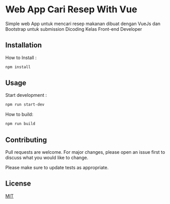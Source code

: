 # Web App Cari Resep With Vue

Simple web App untuk mencari resep makanan dibuat dengan VueJs dan Bootstrap untuk submission Dicoding Kelas Front-end Developer

## Installation

How to Install :

```bash
npm install
```

## Usage

Start development :

```bash
npm run start-dev
```

How to build:

```bash
npm run build
```

## Contributing
Pull requests are welcome. For major changes, please open an issue first to discuss what you would like to change.

Please make sure to update tests as appropriate.

## License
[MIT](https://choosealicense.com/licenses/mit/)